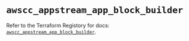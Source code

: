 # `awscc_appstream_app_block_builder`

Refer to the Terraform Registory for docs: [`awscc_appstream_app_block_builder`](https://registry.terraform.io/providers/hashicorp/awscc/0.70.0/docs/resources/appstream_app_block_builder).
